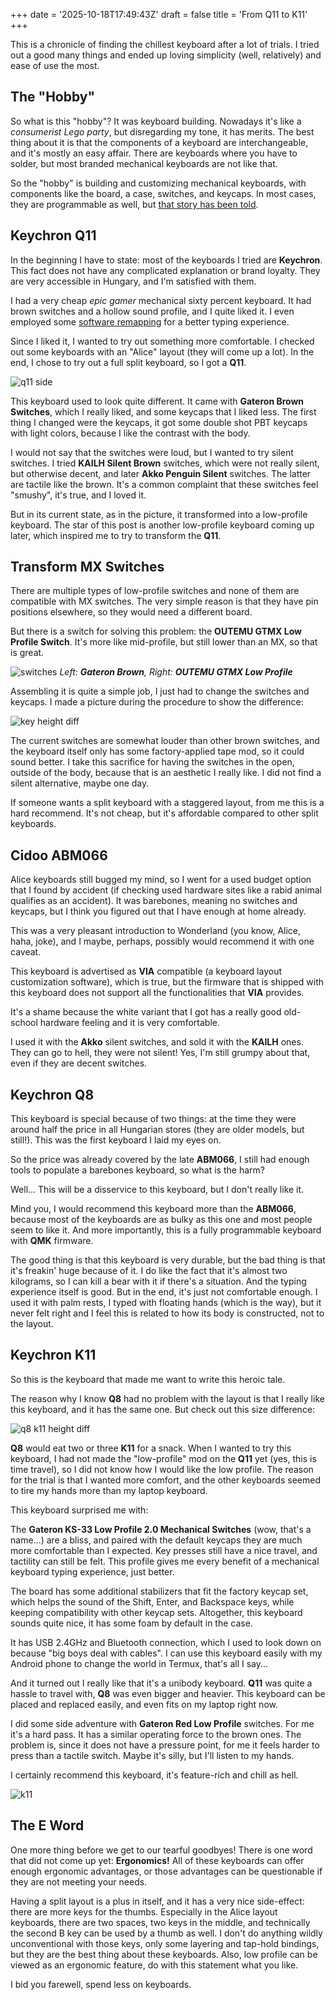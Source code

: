 +++
date = '2025-10-18T17:49:43Z'
draft = false
title = 'From Q11 to K11'
+++

This is a chronicle of finding the chillest keyboard after a lot of trials. I tried out a good many things and ended up loving simplicity (well, relatively) and ease of use the most.

<!--more-->

## The "Hobby"

So what is this "hobby"? It was keyboard building. Nowadays it's like a _consumerist Lego party_, but disregarding my tone, it has merits. The best thing about it is that the components of a keyboard are interchangeable, and it's mostly an easy affair. There are keyboards where you have to solder, but most branded mechanical keyboards are not like that.

So the "hobby" is building and customizing mechanical keyboards, with components like the board, a case, switches, and keycaps. In most cases, they are programmable as well, but [that story has been told](/posts/create-custom-keyboard-layout-with-qmk-for-no-reason).

## Keychron Q11

In the beginning I have to state: most of the keyboards I tried are **Keychron**. This fact does not have any complicated explanation or brand loyalty. They are very accessible in Hungary, and I'm satisfied with them.

I had a very cheap _epic gamer_ mechanical sixty percent keyboard. It had brown switches and a hollow sound profile, and I quite liked it. I even employed some [software remapping](/posts/making-a-better-keyboard-layout) for a better typing experience.

Since I liked it, I wanted to try out something more comfortable. I checked out some keyboards with an "Alice" layout (they will come up a lot). In the end, I chose to try out a full split keyboard, so I got a **Q11**.

![q11 side](q11-side.png)

This keyboard used to look quite different. It came with **Gateron Brown Switches**, which I really liked, and some keycaps that I liked less. The first thing I changed were the keycaps, it got some double shot PBT keycaps with light colors, because I like the contrast with the body.

I would not say that the switches were loud, but I wanted to try silent switches. I tried **KAILH Silent Brown** switches, which were not really silent, but otherwise decent, and later **Akko Penguin Silent** switches. The latter are tactile like the brown. It's a common complaint that these switches feel "smushy", it's true, and I loved it.

But in its current state, as in the picture, it transformed into a low-profile keyboard. The star of this post is another low-profile keyboard coming up later, which inspired me to try to transform the **Q11**.

## Transform MX Switches

There are multiple types of low-profile switches and none of them are compatible with MX switches. The very simple reason is that they have pin positions elsewhere, so they would need a different board.

But there is a switch for solving this problem: the **OUTEMU GTMX Low Profile Switch**. It's more like mid-profile, but still lower than an MX, so that is great.

![switches](switches.png)
_Left: **Gateron Brown**, Right: **OUTEMU GTMX Low Profile**_

Assembling it is quite a simple job, I just had to change the switches and keycaps. I made a picture during the procedure to show the difference:

![key height diff](key-height-diff.png)

The current switches are somewhat louder than other brown switches, and the keyboard itself only has some factory-applied tape mod, so it could sound better. I take this sacrifice for having the switches in the open, outside of the body, because that is an aesthetic I really like. I did not find a silent alternative, maybe one day.

If someone wants a split keyboard with a staggered layout, from me this is a hard recommend. It's not cheap, but it's affordable compared to other split keyboards.

## Cidoo ABM066

Alice keyboards still bugged my mind, so I went for a used budget option that I found by accident (if checking used hardware sites like a rabid animal qualifies as an accident). It was barebones, meaning no switches and keycaps, but I think you figured out that I have enough at home already.

This was a very pleasant introduction to Wonderland (you know, Alice, haha, joke), and I maybe, perhaps, possibly would recommend it with one caveat.

This keyboard is advertised as **VIA** compatible (a keyboard layout customization software), which is true, but the firmware that is shipped with this keyboard does not support all the functionalities that **VIA** provides.

It's a shame because the white variant that I got has a really good old-school hardware feeling and it is very comfortable.

I used it with the **Akko** silent switches, and sold it with the **KAILH** ones. They can go to hell, they were not silent! Yes, I'm still grumpy about that, even if they are decent switches.

## Keychron Q8

This keyboard is special because of two things: at the time they were around half the price in all Hungarian stores (they are older models, but still!). This was the first keyboard I laid my eyes on.

So the price was already covered by the late **ABM066**, I still had enough tools to populate a barebones keyboard, so what is the harm?

Well... This will be a disservice to this keyboard, but I don't really like it.

Mind you, I would recommend this keyboard more than the **ABM066**, because most of the keyboards are as bulky as this one and most people seem to like it. And more importantly, this is a fully programmable keyboard with **QMK** firmware.

The good thing is that this keyboard is very durable, but the bad thing is that it's freakin' huge because of it. I do like the fact that it's almost two kilograms, so I can kill a bear with it if there's a situation. And the typing experience itself is good. But in the end, it's just not comfortable enough. I used it with palm rests, I typed with floating hands (which is the way), but it never felt right and I feel this is related to how its body is constructed, not to the layout.

## Keychron K11

So this is the keyboard that made me want to write this heroic tale.

The reason why I know **Q8** had no problem with the layout is that I really like this keyboard, and it has the same one. But check out this size difference:

![q8 k11 height diff](q8-k11-diff.png)

**Q8** would eat two or three **K11** for a snack. When I wanted to try this keyboard, I had not made the "low-profile" mod on the **Q11** yet (yes, this is time travel), so I did not know how I would like the low profile. The reason for the trial is that I wanted more comfort, and the other keyboards seemed to tire my hands more than my laptop keyboard.

This keyboard surprised me with:

The **Gateron KS-33 Low Profile 2.0 Mechanical Switches** (wow, that's a name...) are a bliss, and paired with the default keycaps they are much more comfortable than I expected. Key presses still have a nice travel, and tactility can still be felt. This profile gives me every benefit of a mechanical keyboard typing experience, just better.

The board has some additional stabilizers that fit the factory keycap set, which helps the sound of the Shift, Enter, and Backspace keys, while keeping compatibility with other keycap sets. Altogether, this keyboard sounds quite nice, it has some foam by default in the case.

It has USB 2.4GHz and Bluetooth connection, which I used to look down on because "big boys deal with cables". I can use this keyboard easily with my Android phone to change the world in Termux, that's all I say...

And it turned out I really like that it's a unibody keyboard. **Q11** was quite a hassle to travel with, **Q8** was even bigger and heavier. This keyboard can be placed and replaced easily, and even fits on my laptop right now.

I did some side adventure with **Gateron Red Low Profile** switches. For me it's a hard pass. It has a similar operating force to the brown ones. The problem is, since it does not have a pressure point, for me it feels harder to press than a tactile switch. Maybe it's silly, but I'll listen to my hands.

I certainly recommend this keyboard, it's feature-rich and chill as hell.

![k11](k11.png)

## The E Word

One more thing before we get to our tearful goodbyes! There is one word that did not come up yet: **Ergonomics!** All of these keyboards can offer enough ergonomic advantages, or those advantages can be questionable if they are not meeting your needs.

Having a split layout is a plus in itself, and it has a very nice side-effect: there are more keys for the thumbs. Especially in the Alice layout keyboards, there are two spaces, two keys in the middle, and technically the second B key can be used by a thumb as well. I don't do anything wildly unconventional with those keys, only some layering and tap-hold bindings, but they are the best thing about these keyboards. Also, low profile can be viewed as an ergonomic feature, do with this statement what you like.

I bid you farewell, spend less on keyboards.
